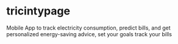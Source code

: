 # tricintypage
Mobile App to track electricity consumption, predict bills, and get personalized energy-saving advice, set your goals track your bills
